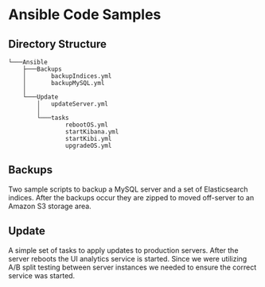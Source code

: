 # Ansible Code Samples

## Directory Structure

```
└───Ansible
    ├───Backups
    │       backupIndices.yml
    │       backupMySQL.yml
    │
    └───Update
        │   updateServer.yml
        │
        └───tasks
                rebootOS.yml
                startKibana.yml
                startKibi.yml
                upgradeOS.yml
```
						
## Backups
Two sample scripts to backup a MySQL server and a set of Elasticsearch indices.  After the backups occur they are zipped to moved off-server to an Amazon S3 storage area.

## Update
A simple set of tasks to apply updates to production servers.  After the server reboots the UI analytics service is started.  Since we were utilizing A/B split testing between server instances we needed to ensure the correct service was started.
